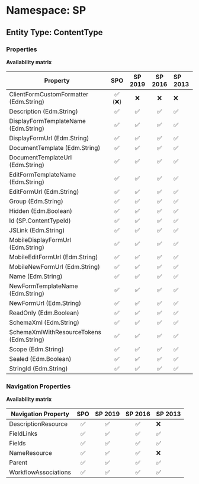 # Namespace: SP

## Entity Type: ContentType

### Properties

**Availability matrix**

Property | SPO | SP 2019 | SP 2016 | SP 2013
----------|:---:|:-------:|:-------:|:-------
ClientFormCustomFormatter (Edm.String) | ✅ (❌) | ❌ | ❌ | ❌
Description (Edm.String) | ✅ | ✅ | ✅ | ✅
DisplayFormTemplateName (Edm.String) | ✅ | ✅ | ✅ | ✅
DisplayFormUrl (Edm.String) | ✅ | ✅ | ✅ | ✅
DocumentTemplate (Edm.String) | ✅ | ✅ | ✅ | ✅
DocumentTemplateUrl (Edm.String) | ✅ | ✅ | ✅ | ✅
EditFormTemplateName (Edm.String) | ✅ | ✅ | ✅ | ✅
EditFormUrl (Edm.String) | ✅ | ✅ | ✅ | ✅
Group (Edm.String) | ✅ | ✅ | ✅ | ✅
Hidden (Edm.Boolean) | ✅ | ✅ | ✅ | ✅
Id (SP.ContentTypeId) | ✅ | ✅ | ✅ | ✅
JSLink (Edm.String) | ✅ | ✅ | ✅ | ✅
MobileDisplayFormUrl (Edm.String) | ✅ | ✅ | ✅ | ✅
MobileEditFormUrl (Edm.String) | ✅ | ✅ | ✅ | ✅
MobileNewFormUrl (Edm.String) | ✅ | ✅ | ✅ | ✅
Name (Edm.String) | ✅ | ✅ | ✅ | ✅
NewFormTemplateName (Edm.String) | ✅ | ✅ | ✅ | ✅
NewFormUrl (Edm.String) | ✅ | ✅ | ✅ | ✅
ReadOnly (Edm.Boolean) | ✅ | ✅ | ✅ | ✅
SchemaXml (Edm.String) | ✅ | ✅ | ✅ | ✅
SchemaXmlWithResourceTokens (Edm.String) | ✅ | ✅ | ✅ | ✅
Scope (Edm.String) | ✅ | ✅ | ✅ | ✅
Sealed (Edm.Boolean) | ✅ | ✅ | ✅ | ✅
StringId (Edm.String) | ✅ | ✅ | ✅ | ✅

### Navigation Properties

**Availability matrix**

Navigation Property | SPO | SP 2019 | SP 2016 | SP 2013
----------|:---:|:-------:|:-------:|:-------
DescriptionResource | ✅ | ✅ | ✅ | ❌
FieldLinks | ✅ | ✅ | ✅ | ✅
Fields | ✅ | ✅ | ✅ | ✅
NameResource | ✅ | ✅ | ✅ | ❌
Parent | ✅ | ✅ | ✅ | ✅
WorkflowAssociations | ✅ | ✅ | ✅ | ✅
